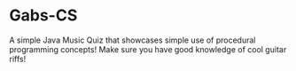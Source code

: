 # Gabs-CS
A simple Java Music Quiz that showcases simple use of procedural programming concepts!
Make sure you have good knowledge of cool guitar riffs!
